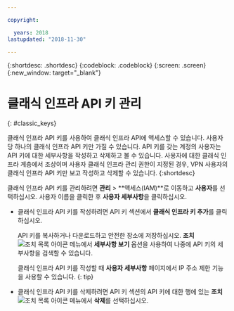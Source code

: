 ```yaml
---

copyright:

  years: 2018
lastupdated: "2018-11-30"

---
```


{:shortdesc: .shortdesc}
{:codeblock: .codeblock}
{:screen: .screen}
{:new_window: target="_blank"}

# 클래식 인프라 API 키 관리
{: #classic_keys}

클래식 인프라 API 키를 사용하여 클래식 인프라 API에 액세스할 수 있습니다. 사용자당 하나의 클래식 인프라 API 키만 가질 수 있습니다. API 키를 갖는 계정의 사용자는 API 키에 대한 세부사항을 작성하고 삭제하고 볼 수 있습니다. 사용자에 대한 클래식 인프라 계층에서 조상이며 사용자 클래식 인프라 관리 권한이 지정된 경우, VPN 사용자의 클래식 인프라 API 키만 보고 작성하고 삭제할 수 있습니다.
{:shortdesc}

클래식 인프라 API 키를 관리하려면 **관리** > **액세스(IAM)**로 이동하고 **사용자**를 선택하십시오. 사용자 이름을 클릭한 후 **사용자 세부사항**을 클릭하십시오.

  * 클래식 인프라 API 키를 작성하려면 API 키 섹션에서 **클래식 인프라 키 추가**를 클릭하십시오.

     API 키를 복사하거나 다운로드하고 안전한 장소에 저장하십시오. **조치** ![조치 목록 아이콘](../icons/action-menu-icon.svg) 메뉴에서 **세부사항 보기** 옵션을 사용하여 나중에 API 키의 세부사항을 검색할 수 있습니다.

     클래식 인프라 API 키를 작성할 때 **사용자 세부사항** 페이지에서 IP 주소 제한 기능을 사용할 수 있습니다.
     {: tip}

  * 클래식 인프라 API 키를 삭제하려면 API 키 섹션의 API 키에 대한 행에 있는 **조치** ![조치 목록 아이콘](../icons/action-menu-icon.svg) 메뉴에서 **삭제**를 선택하십시오.
